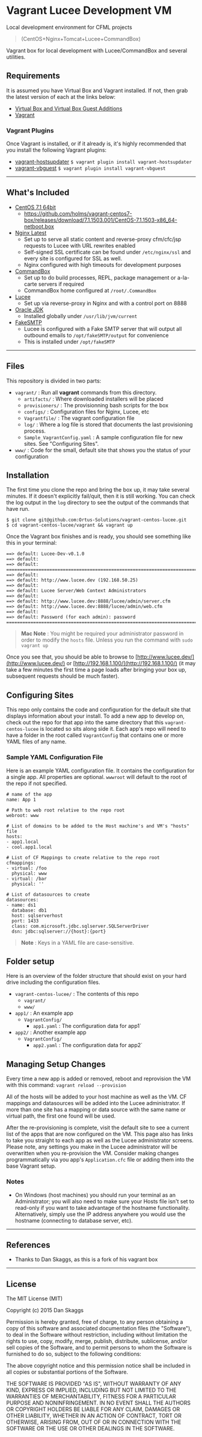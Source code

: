# Vagrant Lucee Development VM 
Local development environment for CFML projects

> (CentOS+Nginx+Tomcat+Lucee+CommandBox)

Vagrant box for local development with Lucee/CommandBox and several utilities.

## Requirements

It is assumed you have Virtual Box and Vagrant installed. If not, then grab the latest version of each at the links below:
* [Virtual Box and Virtual Box Guest Additions](https://www.virtualbox.org/wiki/Downloads)
* [Vagrant](https://www.vagrantup.com/downloads.html)

### Vagrant Plugins

Once Vagrant is installed, or if it already is, it's highly recommended that you install the following Vagrant plugins:

* [vagrant-hostsupdater](https://github.com/cogitatio/vagrant-hostsupdater)
```$ vagrant plugin install vagrant-hostsupdater```
* [vagrant-vbguest](https://github.com/dotless-de/vagrant-vbguest)
```$ vagrant plugin install vagrant-vbguest```

---

## What's Included
* [CentOS 7.1 64bit](https://www.centos.org)
	* https://github.com/holms/vagrant-centos7-box/releases/download/7.1.1503.001/CentOS-7.1.1503-x86_64-netboot.box
* [Nginx Latest](www.nginx.org)
	* Set up to serve all static content and reverse-proxy cfm/cfc/jsp requests to Lucee with URL rewrites enabled
	* Self-signed SSL certificate can be found under `/etc/nginx/ssl` and every site is configured for SSL as well.
	* Nginx configured with high timeouts for development purposes
* [CommandBox](http://www.ortussolutions.com/products/commandbox)
	* Set up to do build processes, REPL, package management or a-la-carte servers if required
	* CommandBox home configured at `/root/.CommandBox`
* [Lucee](www.lucee.org)
	* Set up via reverse-proxy in Nginx and with a control port on 8888
* [Oracle JDK](http://www.oracle.com/technetwork/java/javase/downloads/)
	* Installed globally under `/usr/lib/jvm/current`
* [FakeSMTP](https://nilhcem.github.io/FakeSMTP/)
	* Lucee is configured with a Fake SMTP server that will output all outbound emails to `/opt/fakeSMTP/output` for convenience
	* This is installed under `/opt/fakeSMTP`

---

## Files
This repository is divided in two parts:
-  `vagrant/` : Run all **vagrant** commands from this directory.
    - `artifacts/` : Where downloaded installers will be placed
    - `provisioners/` : The provisionning bash scripts for the box
    - `configs/` : Configuration files for Nginx, Lucee, etc
    - `Vagrantfile/` : The vagrant configuration file
    - `log/` : Where a log file is stored that documents the last provisioning process.
    - `Sample_VagrantConfig.yaml` : A sample configuration file for new sites.  See "Configuring Sites".
- `www/` : Code for the small, default site that shows you the status of your configuration

## Installation
The first time you clone the repo and bring the box up, it may take several minutes. If it doesn't explicitly fail/quit, then it is still working. You can check the log output in the `log` directory to see the output of the commands that have run.

```
$ git clone git@github.com:Ortus-Solutions/vagrant-centos-lucee.git
$ cd vagrant-centos-lucee/vagrant && vagrant up
```

Once the Vagrant box finishes and is ready, you should see something like this in your terminal:

```
==> default: Lucee-Dev-v0.1.0
==> default:
==> default: ========================================================================
==> default:
==> default: http://www.lucee.dev (192.168.50.25)
==> default:
==> default: Lucee Server/Web Context Administrators
==> default:
==> default: http://www.lucee.dev:8888/lucee/admin/server.cfm
==> default: http://www.lucee.dev:8888/lucee/admin/web.cfm
==> default:
==> default: Password (for each admin): password
========================================================================
```

> **Mac Note** : You might be required your administrator password in order to modify the `hosts` file. Unless you run the command with `sudo vagrant up`

Once you see that, you should be able to browse to [http://www.lucee.dev/](http://www.lucee.dev/)
or [http://192.168.1.100/](http://192.168.1.100/)
(it may take a few minutes the first time a page loads after bringing your box up, subsequent requests should be much faster).

## Configuring Sites

This repo only contains the code and configuration for the default site that displays information about your install.  To add a new app to develop on, check out the repo for that app into the same directory that this `vagrant-centos-lucee` is located so sits along side it.  Each app's repo will need to have a folder in the root called `VagrantConfig` that contains one or more YAML files of any name.  

### Sample YAML Configuration File

Here is an example YAML configuration file. It contains the configuration for a single app.  All properties are optional.  `wwwroot` will default to the root of the repo if not specified.

```
# name of the app
name: App 1

# Path to web root relative to the repo root
webroot: www

# List of domains to be added to the Host machine's and VM's "hosts" file
hosts:
- app1.local
- cool.app1.local

# List of CF Mappings to create relative to the repo root
cfmappings: 
- virtual: /foo
  physical: www
- virtual: /bar
  physical: ''

# List of datasources to create
datasources: 
- name: ds1
  database: db1
  host: sqlserverhost
  port: 1433
  class: com.microsoft.jdbc.sqlserver.SQLServerDriver
  dsn: jdbc:sqlserver://{host}:{port}

```
> **Note** : Keys in a YAML file are case-sensitive.

## Folder setup

Here is an overview of the folder structure that should exist on your hard drive including the configuration files.

-  `vagrant-centos-lucee/` : The contents of this repo 
    -  `vagrant/`
    -  `www/`
- `app1/` : An example app
    - `VagrantConfig/`
        - `app1.yaml` : The configuration data for app1`
- `app2/` : Another example app
    - `VagrantConfig/`
        - `app2.yaml` : The configuration data for app2`


## Managing Setup Changes

Every time a new app is added or removed, reboot and reprovision the VM with this command:
```vagrant reload --provision```

All of the hosts will be added to your host machine as well as the VM.  CF mappings and datasources will be added into the Lucee administrator. If more than one site has a mapping or data source with the same name or virtual path, the first one found will be used.

After the re-provisioning is complete, visit the default site to see a current list of the apps that are now configured on the VM.  This page also has links to take you straight to each app as well as the Lucee administrator screens.  Please note, any settings you make in the Lucee administrator will be overwritten when you re-provision the VM.  Consider making changes programmatically via you app's `Application.cfc` file or adding them into the base Vagrant setup.

### Notes
* On Windows (host machines) you should run your terminal as an Administrator; you will also need to make sure your Hosts file isn't set to read-only if you want to take advantage of the hostname functionality. Alternatively, simply use the IP address anywhere you would use the hostname (connecting to database server, etc).

---

## References
* Thanks to Dan Skaggs, as this is a fork of his vagrant box

---

## License
The MIT License (MIT)

Copyright (c) 2015 Dan Skaggs

Permission is hereby granted, free of charge, to any person obtaining a copy
of this software and associated documentation files (the "Software"), to deal
in the Software without restriction, including without limitation the rights
to use, copy, modify, merge, publish, distribute, sublicense, and/or sell
copies of the Software, and to permit persons to whom the Software is
furnished to do so, subject to the following conditions:

The above copyright notice and this permission notice shall be included in all
copies or substantial portions of the Software.

THE SOFTWARE IS PROVIDED "AS IS", WITHOUT WARRANTY OF ANY KIND, EXPRESS OR
IMPLIED, INCLUDING BUT NOT LIMITED TO THE WARRANTIES OF MERCHANTABILITY,
FITNESS FOR A PARTICULAR PURPOSE AND NONINFRINGEMENT. IN NO EVENT SHALL THE
AUTHORS OR COPYRIGHT HOLDERS BE LIABLE FOR ANY CLAIM, DAMAGES OR OTHER
LIABILITY, WHETHER IN AN ACTION OF CONTRACT, TORT OR OTHERWISE, ARISING FROM,
OUT OF OR IN CONNECTION WITH THE SOFTWARE OR THE USE OR OTHER DEALINGS IN THE
SOFTWARE.

